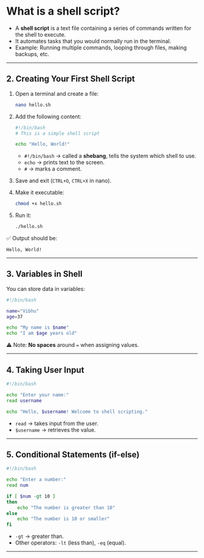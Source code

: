 # What is a shell script?
* A **shell script** is a text file containing a series of commands written for the shell to execute.
* It automates tasks that you would normally run in the terminal.
* Example: Running multiple commands, looping through files, making backups, etc.

---

## 2. Creating Your First Shell Script

1. Open a terminal and create a file:

   ```bash
   nano hello.sh
   ```

2. Add the following content:

   ```bash
   #!/bin/bash
   # This is a simple shell script

   echo "Hello, World!"
   ```

   * `#!/bin/bash` → called a **shebang**, tells the system which shell to use.
   * `echo` → prints text to the screen.
   * `#` → marks a comment.

3. Save and exit (`CTRL+O`, `CTRL+X` in nano).

4. Make it executable:

   ```bash
   chmod +x hello.sh
   ```

5. Run it:

   ```bash
   ./hello.sh
   ```

✅ Output should be:

```
Hello, World!
```

---

## 3. Variables in Shell

You can store data in variables:

```bash
#!/bin/bash

name="Vibhu"
age=37

echo "My name is $name"
echo "I am $age years old"
```

⚠️ Note: **No spaces** around `=` when assigning values.

---

## 4. Taking User Input

```bash
#!/bin/bash

echo "Enter your name:"
read username

echo "Hello, $username! Welcome to shell scripting."
```

* `read` → takes input from the user.
* `$username` → retrieves the value.

---

## 5. Conditional Statements (if-else)

```bash
#!/bin/bash

echo "Enter a number:"
read num

if [ $num -gt 10 ]
then
    echo "The number is greater than 10"
else
    echo "The number is 10 or smaller"
fi
```

* `-gt` → greater than.
* Other operators: `-lt` (less than), `-eq` (equal).

---